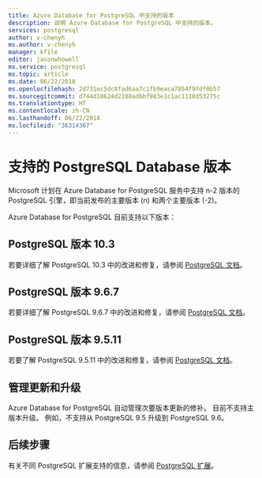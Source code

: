 ```yaml
---
title: Azure Database for PostgreSQL 中支持的版本
description: 说明 Azure Database for PostgreSQL 中支持的版本。
services: postgresql
author: v-chenyh
ms.author: v-chenyh
manager: kfile
editor: jasonwhowell
ms.service: postgresql
ms.topic: article
ms.date: 06/22/2018
ms.openlocfilehash: 2d731ec5dc8fad6aa7c1fb9eaca7854f9fdf0b57
ms.sourcegitcommit: d744d18624d2188adbbf983e1c1ac1110d53275c
ms.translationtype: HT
ms.contentlocale: zh-CN
ms.lasthandoff: 06/22/2018
ms.locfileid: "36314367"
---
```

# <a name="supported-postgresql-database-versions"></a>支持的 PostgreSQL Database 版本
Microsoft 计划在 Azure Database for PostgreSQL 服务中支持 n-2 版本的 PostgreSQL 引擎，即当前发布的主要版本 (n) 和两个主要版本 (-2)。

Azure Database for PostgreSQL 目前支持以下版本：

## <a name="postgresql-version-103"></a>PostgreSQL 版本 10.3
若要详细了解 PostgreSQL 10.3 中的改进和修复，请参阅 [PostgreSQL 文档](https://www.postgresql.org/docs/10/static/release-10-3.html)。

## <a name="postgresql-version-967"></a>PostgreSQL 版本 9.6.7
若要详细了解 PostgreSQL 9.6.7 中的改进和修复，请参阅 [PostgreSQL 文档](https://www.postgresql.org/docs/9.6/static/release-9-6-7.html)。

## <a name="postgresql-version-9511"></a>PostgreSQL 版本 9.5.11
若要了解 PostgreSQL 9.5.11 中的改进和修复，请参阅 [PostgreSQL 文档](https://www.postgresql.org/docs/9.5/static/release-9-5-11.html)。

## <a name="managing-updates-and-upgrades"></a>管理更新和升级
Azure Database for PostgreSQL 自动管理次要版本更新的修补。 目前不支持主版本升级。 例如，不支持从 PostgreSQL 9.5 升级到 PostgreSQL 9.6。

## <a name="next-steps"></a>后续步骤
有关不同 PostgreSQL 扩展支持的信息，请参阅 [PostgreSQL 扩展](concepts-extensions.md)。

